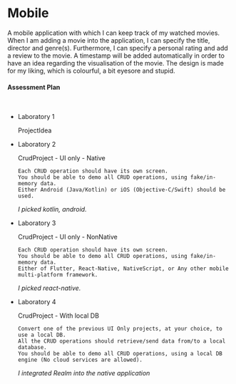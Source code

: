 # Mobile


A mobile application with which I can keep track of my watched movies.
When I am adding a movie into the application, I can specify the title, director and genre(s). Furthermore, I can specify a personal rating and add a review to the movie. A timestamp will be added automatically in order to have an idea regarding the visualisation of the movie. 
The design is made for my liking, which is colourful, a bit eyesore and stupid.

<h4> Assessment Plan </h4>
<br/>

<ul>
  <li> Laboratory 1 <p> ProjectIdea </p></li>
  <li> Laboratory 2 <p> CrudProject - UI only - Native

    Each CRUD operation should have its own screen.
    You should be able to demo all CRUD operations, using fake/in-memory data.
    Either Android (Java/Kotlin) or iOS (Objective-C/Swift) should be used. 
    
  <i>I picked kotlin, android.</i>
  </p>
</li>
     <li> Laboratory 3 <p>CrudProject - UI only - NonNative

    Each CRUD operation should have its own screen.
    You should be able to demo all CRUD operations, using fake/in-memory data.
    Either of Flutter, React-Native, NativeScript, or Any other mobile multi-platform framework.
    
   <i>I picked react-native.</i>
  </p>
    <li> Laboratory 4 <p> CrudProject - With local DB

    Convert one of the previous UI Only projects, at your choice, to use a local DB.
    All the CRUD operations should retrieve/send data from/to a local database.
    You should be able to demo all CRUD operations, using a local DB engine (No cloud services are allowed).
   <i> I integrated Realm into the native application </i>
   </p>
</ul>
